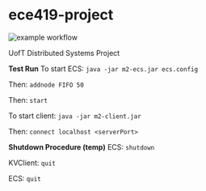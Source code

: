 # ece419-project
![example workflow](https://github.com/frederickjboyd/ece419-project/actions/workflows/ant.yml/badge.svg)

UofT Distributed Systems Project

**Test Run**
To start ECS: `java -jar m2-ecs.jar ecs.config`

Then: `addnode FIFO 50`

Then: `start`

To start client: `java -jar m2-client.jar`

Then: `connect localhost <serverPort>`


**Shutdown Procedure (temp)**
ECS: `shutdown`

KVClient: `quit`

ECS: `quit`

